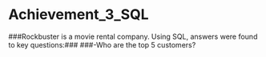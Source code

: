 # Achievement_3_SQL
###Rockbuster is a movie rental company.  Using SQL, answers were found to key questions:###
###-Who are the top 5 customers?
